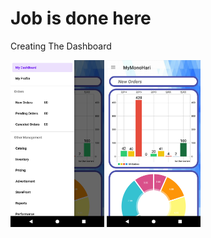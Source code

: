 <link rel="stylesheet" type="text/css" href="README.css" />

# Job is done here
Creating The Dashboard

<img src="ScreenShots/Screenshot_1.png" alt="drawing" width="150"/>
<img src="ScreenShots/Screenshot_2.png" alt="drawing" width="150"/>

